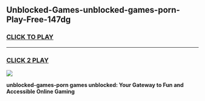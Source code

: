 
## Unblocked-Games-unblocked-games-porn-Play-Free-147dg
<h3>
<a href="https://premium76.site?title=unblocked-games-porn&ref=20A">CLICK TO PLAY</a></h3>
<hr>

<h3>
<a href="https://premium76.site?title=unblocked-games-porn&ref=20A">CLICK 2 PLAY</a>
  
</h3>

<a href="https://premium76.site?title=unblocked-games-porn&ref=20A"><img src="https://clearcache.store/games.png"></a>


**unblocked-games-porn games unblocked: Your Gateway to Fun and Accessible Online Gaming**
